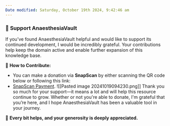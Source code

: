 ```yaml
---
Date modified: Saturday, October 19th 2024, 9:42:46 am
---
```

### 🤝 **Support AnaesthesiaVault**

If you’ve found AnaesthesiaVault helpful and would like to support its continued development, I would be incredibly grateful. Your contributions help keep the domain active and enable further expansion of this knowledge base.

🔗 **How to Contribute:**

- You can make a donation via **SnapScan** by either scanning the QR code below or following this link:
- [SnapScan Payment](https://pos.snapscan.io/qr/mHGhuzts).
![[Pasted image 20241019094230.png]]
Thank you so much for your support—it means a lot and will help this resource continue to grow. Whether or not you're able to donate, I'm grateful that you’re here, and I hope AnaesthesiaVault has been a valuable tool in your journey.

🙏 **Every bit helps, and your generosity is deeply appreciated.**
